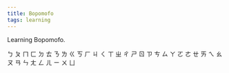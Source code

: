 ```yaml
---
title: Bopomofo
tags: learning
---
```


Learning Bopomofo.

<!--more-->

ㄅ
ㄆ
ㄇ
ㄈ
ㄉ
ㄊ
ㄋ
ㄌ
ㄍ
ㄎ
ㄏ
ㄐ
ㄑ
ㄒ
ㄓ
ㄔ
ㄕ
ㄖ
ㄗ
ㄘ
ㄙ
ㄚ
ㄛ
ㄜ
ㄝ
ㄞ
ㄟ
ㄠ
ㄡ
ㄢ
ㄣ
ㄤ
ㄥ
ㄦ
ㄧ
ㄨ
ㄩ
